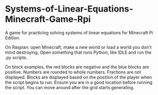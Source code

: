 # Systems-of-Linear-Equations-Minecraft-Game-Rpi
A game for practicing solving systems of linear equations for Minecraft Pi Edition.

On Raspian: open Minecraft, make a new world or load a world you don't mind destroying, Open something that runs Python, like IDLE and run the .py scripts.

On block examples, the red blocks are negative and the blue blocks are positive. Numbers are rounded to whole numbers. Fractions are not displayed. Blocks are displayed based on the position of the player when the script begins to run. Ensure you are in a good location before running the script. You can move around after the grid starts generating.
